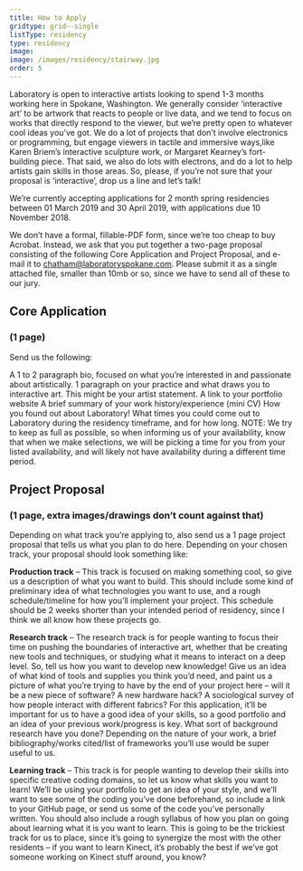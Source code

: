 ```yaml
---
title: How to Apply
gridtype: grid--single
listType: residency
type: residency
image:
image: /images/residency/stairway.jpg
order: 5
---
```


Laboratory is open to interactive artists looking to spend 1-3 months working here in Spokane, Washington. We generally consider ‘interactive art’ to be artwork that reacts to people or live data, and we tend to focus on works that directly respond to the viewer, but we’re pretty open to whatever cool ideas you’ve got. We do a lot of projects that don’t involve electronics or programming, but engage viewers in tactile and immersive ways,like Karen Briem’s interactive sculpture work, or Margaret Kearney’s fort-building piece. That said, we also do lots with electrons, and do a lot to help artists gain skills in those areas. So, please, if you’re not sure that your proposal is ‘interactive’, drop us a line and let’s talk!

We’re currently accepting applications for 2 month spring residencies between 01 March 2019 and 30 April 2019, with applications due 10 November 2018.

We don’t have a formal, fillable-PDF form, since we’re too cheap to buy Acrobat. Instead, we ask that you put together a two-page proposal consisting of the following Core Application and Project Proposal, and e-mail it to chatham@laboratoryspokane.com. Please submit it as a single attached file, smaller than 10mb or so, since we have to send all of these to our jury.

## Core Application
### (1 page)

Send us the following:

A 1 to 2 paragraph bio, focused on what you’re interested in and passionate about artistically.
1 paragraph on your practice and what draws you to interactive art. This might be your artist statement.
A link to your portfolio website
A brief summary of your work history/experience (mini CV)
How you found out about Laboratory!
What times you could come out to Laboratory during the residency timeframe, and for how long.
NOTE: We try to keep as full as possible, so when informing us of your availability, know that when we make selections, we will be picking a time for you from your listed availability, and will likely not have availability during a different time period.

## Project Proposal
### (1 page, extra images/drawings don’t count against that)

Depending on what track you’re applying to, also send us a 1 page project proposal that tells us what you plan to do here. Depending on your chosen track, your proposal should look something like:

**Production track** –
This track is focused on making something cool, so give us a description of what you want to build. This should include some kind of preliminary idea of what technologies you want to use, and a rough schedule/timeline for how you’ll implement your project. This schedule should be 2 weeks shorter than your intended period of residency, since I think we all know how these projects go.

**Research track** –
The research track is for people wanting to focus their time on pushing the boundaries of interactive art, whether that be creating new tools and techniques, or studying what it means to interact on a deep level. So, tell us how you want to develop new knowledge! Give us an idea of what kind of tools and supplies you think you’d need, and paint us a picture of what you’re trying to have by the end of your project here – will it be a new piece of software? A new hardware hack? A sociological survey of how people interact with different fabrics? For this application, it’ll be important for us to have a good idea of your skills, so a good portfolio and an idea of your previous work/progress is key. What sort of background research have you done? Depending on the nature of your work, a brief bibliography/works cited/list of frameworks you’ll use would be super useful to us.

**Learning track** –
This track is for people wanting to develop their skills into specific creative coding domains, so let us know what skills you want to learn! We’ll be using your portfolio to get an idea of your style, and we’ll want to see some of the coding you’ve done beforehand, so include a link to your GitHub page, or send us some of the code you’ve personally written. You should also include a rough syllabus of how you plan on going about learning what it is you want to learn.
This is going to be the trickiest track for us to place, since it’s going to synergize the most with the other residents – if you want to learn Kinect, it’s probably the best if we’ve got someone working on Kinect stuff around, you know?